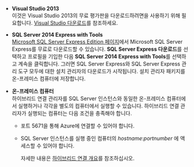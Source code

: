 
* **Visual Studio 2013** <br/>이것은 Visual Studio 2013의 무료 평가판을 다운로드하려면을 사용하기 위해 필요합니다. [Visual Studio 다운로드](http://www.visualstudio.com/downloads/download-visual-studio-vs)를 참조하세요. 
* **SQL Server 2014 Express with Tools** <br/>[Microsoft SQL Server Express Edition 페이지](http://www.microsoft.com/ko-KR/server-cloud/Products/sql-server-editions/sql-server-express.aspx)에서 Microsoft SQL Server Express를 무료로 다운로드할 수 있습니다. **SQL Server Express 다운로드**를 선택하고 프로필을 기입한 다음 **SQL Server 2014 Express with Tools**를 선택하고 계속을 클릭합니다. 그러면 SQL Server Express와 SQL Server Express 관리 도구 모두에 대한 설치 관리자의 다운로드가 시작됩니다. 설치 관리자 패키지를 온-프레미스 컴퓨터에 저장합니다.
* **온-프레미스 컴퓨터** <br/>하이브리드 연결 관리자를 SQL Server 인스턴스와 동일한 온-프레미스 컴퓨터에서 실행하거나 각각을 별도의 컴퓨터에서 실행할 수 있습니다. 하이브리드 연결 관리자가 실행되는 컴퓨터는 다음 조건을 충족해야 합니다.
  
  * 포트 5671을 통해 Azure에 연결할 수 있어야 합니다.
  * SQL Server 인스턴스를 실행 중인 컴퓨터의 *hostname*\:*portnumber* 에 액세스할 수 있어야 합니다.  
    
    자세한 내용은 [하이브리드 연결 개요](../articles/biztalk-services/integration-hybrid-connection-overview.md)를 참조하십시오.

<!----HONumber=Oct15_HO3-->